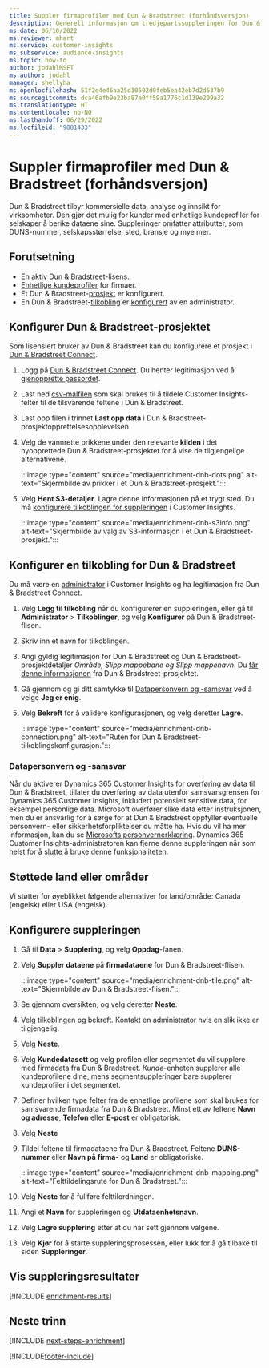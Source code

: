 ```yaml
---
title: Suppler firmaprofiler med Dun & Bradstreet (forhåndsversjon)
description: Generell informasjon om tredjepartssuppleringen for Dun & Bradstreet.
ms.date: 06/10/2022
ms.reviewer: mhart
ms.service: customer-insights
ms.subservice: audience-insights
ms.topic: how-to
author: jodahlMSFT
ms.author: jodahl
manager: shellyha
ms.openlocfilehash: 51f2e4e46aa25d10502d0feb5ea42eb7d2d637b9
ms.sourcegitcommit: dca46afb9e23ba87a0ff59a1776c1d139e209a32
ms.translationtype: HT
ms.contentlocale: nb-NO
ms.lasthandoff: 06/29/2022
ms.locfileid: "9081433"
---
```

# <a name="enrich-company-profiles-with-dun--bradstreet-preview"></a>Suppler firmaprofiler med Dun & Bradstreet (forhåndsversjon)

Dun & Bradstreet tilbyr kommersielle data, analyse og innsikt for virksomheter. Den gjør det mulig for kunder med enhetlige kundeprofiler for selskaper å berike dataene sine. Suppleringer omfatter attributter, som DUNS-nummer, selskapsstørrelse, sted, bransje og mye mer.

## <a name="prerequisites"></a>Forutsetning

- En aktiv [Dun & Bradstreet](https://www.dnb.com/marketing/media/give-your-data-a-boost.html?source=microsoft_audience_insights)-lisens.
- [Enhetlige kundeprofiler](customer-profiles.md) for firmaer.
- Et Dun & Bradstreet-[prosjekt](#set-up-your-dun--bradstreet-project) er konfigurert.
- En Dun & Bradstreet-[tilkobling](connections.md) er [konfigurert](#configure-a-connection-for-dun--bradstreet) av en administrator.

## <a name="set-up-your-dun--bradstreet-project"></a>Konfigurer Dun & Bradstreet-prosjektet

Som lisensiert bruker av Dun & Bradstreet kan du konfigurere et prosjekt i [Dun & Bradstreet Connect](https://connect.dnb.com?lead_source=microsoft_audienceinsights).

1. Logg på [Dun & Bradstreet Connect](https://connect.dnb.com?lead_source=microsoft_audienceinsights). Du henter legitimasjon ved å [gjenopprette passordet](https://sso.dnb.com/signin/forgot-password?lead_source=microsoft_audienceinsights).

1. Last ned [csv-malfilen](https://c360devenrichment.blob.core.windows.net/mapping/DnBCIdatamapping.csv) som skal brukes til å tildele Customer Insights-felter til de tilsvarende feltene i Dun & Bradstreet.

1. Last opp filen i trinnet **Last opp data** i Dun & Bradstreet-prosjektopprettelsesopplevelsen.

1. Velg de vannrette prikkene under den relevante **kilden** i det nyopprettede Dun & Bradstreet-prosjektet for å vise de tilgjengelige alternativene.

   :::image type="content" source="media/enrichment-dnb-dots.png" alt-text="Skjermbilde av prikker i et Dun & Bradstreet-prosjekt.":::

1. Velg **Hent S3-detaljer**. Lagre denne informasjonen på et trygt sted. Du må [konfigurere tilkoblingen for suppleringen](#configure-a-connection-for-dun--bradstreet) i Customer Insights.

   :::image type="content" source="media/enrichment-dnb-s3info.png" alt-text="Skjermbilde av valg av S3-informasjon i et Dun & Bradstreet-prosjekt.":::

## <a name="configure-a-connection-for-dun--bradstreet"></a>Konfigurer en tilkobling for Dun & Bradstreet

Du må være en [administrator](permissions.md#admin) i Customer Insights og ha legitimasjon fra Dun & Bradstreet Connect.

1. Velg **Legg til tilkobling** når du konfigurerer en suppleringen, eller gå til **Administrator** > **Tilkoblinger**, og velg **Konfigurer** på Dun & Bradstreet-flisen.

1. Skriv inn et navn for tilkoblingen.

1. Angi gyldig legitimasjon for Dun & Bradstreet og Dun & Bradstreet-prosjektdetaljer *Område, Slipp mappebane og Slipp mappenavn*. Du [får denne informasjonen](#set-up-your-dun--bradstreet-project) fra Dun & Bradstreet-prosjektet.

1. Gå gjennom og gi ditt samtykke til [Datapersonvern og -samsvar](#data-privacy-and-compliance) ved å velge **Jeg er enig**.

1. Velg **Bekreft** for å validere konfigurasjonen, og velg deretter **Lagre**.

   :::image type="content" source="media/enrichment-dnb-connection.png" alt-text="Ruten for Dun & Bradstreet-tilkoblingskonfigurasjon.":::

### <a name="data-privacy-and-compliance"></a>Datapersonvern og -samsvar

Når du aktiverer Dynamics 365 Customer Insights for overføring av data til Dun & Bradstreet, tillater du overføring av data utenfor samsvarsgrensen for Dynamics 365 Customer Insights, inkludert potensielt sensitive data, for eksempel personlige data. Microsoft overfører slike data etter instruksjonen, men du er ansvarlig for å sørge for at Dun & Bradstreet oppfyller eventuelle personvern- eller sikkerhetsforpliktelser du måtte ha. Hvis du vil ha mer informasjon, kan du se [Microsofts personvernerklæring](https://go.microsoft.com/fwlink/?linkid=396732).
Dynamics 365 Customer Insights-administratoren kan fjerne denne suppleringen når som helst for å slutte å bruke denne funksjonaliteten.

## <a name="supported-countries-or-regions"></a>Støttede land eller områder

Vi støtter for øyeblikket følgende alternativer for land/område: Canada (engelsk) eller USA (engelsk).

## <a name="configure-the-enrichment"></a>Konfigurere suppleringen

1. Gå til **Data** > **Supplering**, og velg **Oppdag**-fanen.

1. Velg **Suppler dataene** på **firmadataene** for Dun & Bradstreet-flisen.

   :::image type="content" source="media/enrichment-dnb-tile.png" alt-text="Skjermbilde av Dun & Bradstreet-flisen.":::

1. Se gjennom oversikten, og velg deretter **Neste**.

1. Velg tilkoblingen og bekreft. Kontakt en administrator hvis en slik ikke er tilgjengelig.

1. Velg **Neste**.

1. Velg **Kundedatasett** og velg profilen eller segmentet du vil supplere med firmadata fra Dun & Bradstreet. *Kunde*-enheten supplerer alle kundeprofilene dine, mens segmentsuppleringer bare supplerer kundeprofiler i det segmentet.

1. Definer hvilken type felter fra de enhetlige profilene som skal brukes for samsvarende firmadata fra Dun & Bradstreet. Minst ett av feltene **Navn og adresse**, **Telefon** eller **E-post** er obligatorisk.

1. Velg **Neste**

1. Tildel feltene til firmadataene fra Dun & Bradstreet. Feltene **DUNS-nummer** eller **Navn på firma-** og **Land** er obligatoriske.

      :::image type="content" source="media/enrichment-dnb-mapping.png" alt-text="Felttildelingsrute for Dun & Bradstreet.":::

1. Velg **Neste** for å fullføre felttilordningen.

1. Angi et **Navn** for suppleringen og **Utdataenhetsnavn**.

1. Velg **Lagre supplering** etter at du har sett gjennom valgene.

1. Velg **Kjør** for å starte suppleringsprosessen, eller lukk for å gå tilbake til siden **Suppleringer**.

## <a name="view-enrichment-results"></a>Vis suppleringsresultater

[!INCLUDE [enrichment-results](includes/enrichment-results.md)]

## <a name="next-steps"></a>Neste trinn

[!INCLUDE [next-steps-enrichment](includes/next-steps-enrichment.md)]

[!INCLUDE[footer-include](includes/footer-banner.md)]
